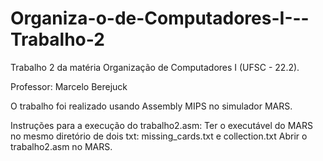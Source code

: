 # Organiza-o-de-Computadores-I---Trabalho-2
Trabalho 2 da matéria Organização de  Computadores I (UFSC - 22.2).

Professor: Marcelo Berejuck



O trabalho foi realizado usando Assembly MIPS no simulador MARS.

Instruções para a execução do trabalho2.asm:
    Ter o executável do MARS no mesmo diretório de dois txt: missing_cards.txt e collection.txt
    Abrir o trabalho2.asm no MARS.
     
